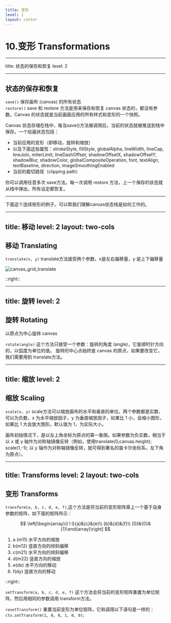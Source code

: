 ```yaml
---
title: 变形
level: 1
layout: center
---
```

# 10.变形 Transformations

---
title: 状态的保存和恢复
level: 2

---
## 状态的保存和恢复

`save()` 保存画布 (canvas) 的所有状态  
`restore()` save 和 restore 方法是用来保存和恢复 canvas 状态的，都没有参数。Canvas 的状态就是当前画面应用的所有样式和变形的一个快照。

Canvas 状态存储在栈中，每当save()方法被调用后，当前的状态就被推送到栈中保存。一个绘画状态包括：

- 当前应用的变形（即移动，旋转和缩放）
- 以及下面这些属性：strokeStyle, fillStyle, globalAlpha, lineWidth, lineCap, lineJoin, miterLimit, lineDashOffset, shadowOffsetX, shadowOffsetY, shadowBlur, shadowColor, globalCompositeOperation, font, textAlign, textBaseline, direction, imageSmoothingEnabled
- 当前的裁切路径（clipping path）

你可以调用任意多次 save方法。每一次调用 restore 方法，上一个保存的状态就从栈中弹出，所有设定都恢复。

---

下面这个连续矩形的例子，可以帮我们理解canvas状态栈是如何工作的。

<Demo011SaveRestore />

---
title: 移动
level: 2
layout: two-cols
---
## 移动 Translating

`translate(x, y)` translate方法接受两个参数。x是左右偏移量，y 是上下偏移量

![canvas_grid_translate](/images/canvas_grid_translate.png)

::right::

<v-clicks>

<Demo012Translate />

</v-clicks>

---
title: 旋转
level: 2
---
## 旋转 Rotating
以原点为中心旋转 canvas

`rotate(angle)` 这个方法只接受一个参数：旋转的角度 (angle)，它是顺时针方向的，以弧度为单位的值。
旋转的中心点始终是 canvas 的原点，如果要改变它，我们需要用到 translate方法。

<v-clicks>

<Demo013Rotate />

</v-clicks>

---
title: 缩放
level: 2
---
## 缩放 Scaling

`scale(x, y)` scale方法可以缩放画布的水平和垂直的单位。两个参数都是实数，可以为负数，x 为水平缩放因子，y 为垂直缩放因子，如果比 1 小，会缩小图形，如果比 1 大会放大图形。默认值为 1，为实际大小。

画布初始情况下，是以左上角坐标为原点的第一象限。如果参数为负实数，相当于以 x 或 y 轴作为对称轴镜像反转（例如，使用translate(0,canvas.height); scale(1,-1); 以 y 轴作为对称轴镜像反转，就可得到著名的笛卡尔坐标系，左下角为原点）。

<v-clicks>

<Demo014Scale />

</v-clicks>

---
title: Transforms
level: 2
layout: two-cols
---
## 变形 Transforms

`transform(a, b, c, d, e, f)`,这个方法是将当前的变形矩阵乘上一个基于自身参数的矩阵，如下面的矩阵所示：

$$
\left[\begin{array}{l l l}{a}&{c}&{e}\\ {b}&{d}&{f}\\ {0}&{0}&{1}\end{array}\right]
$$

1. a (m11) 水平方向的缩放
2. b(m12) 竖直方向的倾斜偏移
3. c(m21) 水平方向的倾斜偏移
4. d(m22) 竖直方向的缩放
5. e(dx) 水平方向的移动
6. f(dy) 竖直方向的移动

::right::

`setTransform(a, b, c, d, e, f)` 这个方法会将当前的变形矩阵重置为单位矩阵，然后用相同的参数调用 transform方法。

`resetTransform()` 重置当前变形为单位矩阵，它和调用以下语句是一样的：`ctx.setTransform(1, 0, 0, 1, 0, 0)`;

<v-clicks>

<Demo015Transforms />

</v-clicks>
